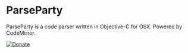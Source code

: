 ParseParty
=============

ParseParty is a code parser written in Objective-C for OSX. Powered by CodeMirror.

[![Donate](https://www.paypalobjects.com/en_US/i/btn/btn_donate_LG.gif)](https://www.paypal.com/cgi-bin/webscr?cmd=_s-xclick&hosted_button_id=NYTZGSJD3H3BC)

